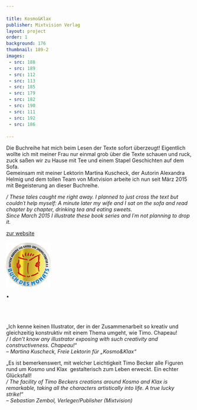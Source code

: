 ```yaml
---

title: Kosmo&Klax
publisher: Mixtvision Verlag
layout: project
order: 1
background: 176
thumbnail: 189-2
images: 
 - src: 188
 - src: 189
 - src: 112
 - src: 113
 - src: 185
 - src: 179
 - src: 182
 - src: 190
 - src: 111
 - src: 192
 - src: 186

---
```


Die Buchreihe hat mich beim Lesen der Texte sofort überzeugt! Eigentlich wollte ich mit meiner Frau nur einmal grob über die Texte schauen und ruck, zuck saßen wir zu Hause mit Tee und einem Stapel Geschichten auf dem Sofa.  
Gemeinsam mit meiner Lektorin Martina Kuscheck, der Autorin Alexandra Helmig und dem tollen Team von Mixtvision arbeite ich nun seit März 2015 mit Begeisterung an dieser Buchreihe. 

*/ These tales caught me right away. I planned to just cross the text but couldn´t help myself: A minute later my wife and I sat on the sofa and read chapter by chapter, drinking tea and eating sweets.  
Since March 2015 I illustrate these book series and I´m not planning to drop it.*

[zur website](http://www.kosmo-klax.de/)
<br><br>
![buchpreis](BUCHPREIS.png)

• 


<br><br><br>
„Ich kenne keinen Illustrator, der in der Zusammenarbeit so kreativ und gleichzeitig konstruktiv mit einem Thema umgeht, wie Timo. Chapeau!  
*/ I don’t know any illustrator exposing with such creativity and constructiveness. Chapeau!*“  
*– Martina Kuscheck, Freie Lektorin für „Kosmo&Klax“*

„Es ist bemerkenswert, mit welcher Leichtigkeit Timo Becker alle Figuren rund um Kosmo und Klax  gestalterisch zum Leben erweckt. Ein echter Glücksfall!  
*/ The facility of Timo Beckers creations around Kosmo and Klax is remarkable, taking all the characters artistically into life. A true lucky strike!*“  
*– Sebastian Zembol, Verleger/Publisher (Mixtvision)*